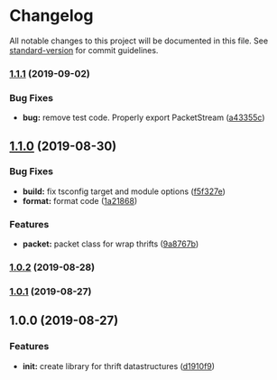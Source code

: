 # Changelog

All notable changes to this project will be documented in this file. See [standard-version](https://github.com/conventional-changelog/standard-version) for commit guidelines.

### [1.1.1](https://github.com/Rastopyr/thrift-ds/compare/v1.1.0...v1.1.1) (2019-09-02)


### Bug Fixes

* **bug:** remove test code. Properly export PacketStream ([a43355c](https://github.com/Rastopyr/thrift-ds/commit/a43355c))

## [1.1.0](https://github.com/Rastopyr/thrift-ds/compare/v1.0.2...v1.1.0) (2019-08-30)


### Bug Fixes

* **build:** fix tsconfig target and module options ([f5f327e](https://github.com/Rastopyr/thrift-ds/commit/f5f327e))
* **format:** format code ([1a21868](https://github.com/Rastopyr/thrift-ds/commit/1a21868))


### Features

* **packet:** packet class for wrap thrifts ([9a8767b](https://github.com/Rastopyr/thrift-ds/commit/9a8767b))

### [1.0.2](https://github.com/Rastopyr/thrift-ds/compare/v1.0.1...v1.0.2) (2019-08-28)

### [1.0.1](https://github.com/Rastopyr/thrift-ds/compare/v1.0.0...v1.0.1) (2019-08-27)

## 1.0.0 (2019-08-27)


### Features

* **init:** create library for thrift datastructures ([d1910f9](https://github.com/Rastopyr/thrift-ds/commit/d1910f9))
